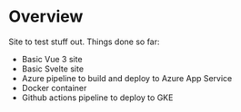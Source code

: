 # Overview

Site to test stuff out. Things done so far:

- Basic Vue 3 site
- Basic Svelte site
- Azure pipeline to build and deploy to Azure App Service
- Docker container
- Github actions pipeline to deploy to GKE
